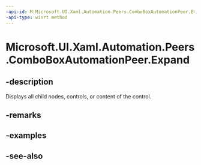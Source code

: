 ```yaml
---
-api-id: M:Microsoft.UI.Xaml.Automation.Peers.ComboBoxAutomationPeer.Expand
-api-type: winrt method
---
```


<!-- Method syntax
public void Expand()
-->

# Microsoft.UI.Xaml.Automation.Peers.ComboBoxAutomationPeer.Expand

## -description
Displays all child nodes, controls, or content of the control.

## -remarks

## -examples

## -see-also
